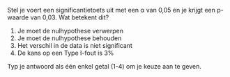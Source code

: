 Stel je voert een significantietoets uit met een α van 0,05 en je krijgt een p-waarde van 0,03. Wat betekent dit?

1. Je moet de nulhypothese verwerpen
2. Je moet de nulhypothese behouden
3. Het verschil in de data is niet significant
4. De kans op een Type I-fout is 3%

Typ je antwoord als één enkel getal (1-4) om je keuze aan te geven.
